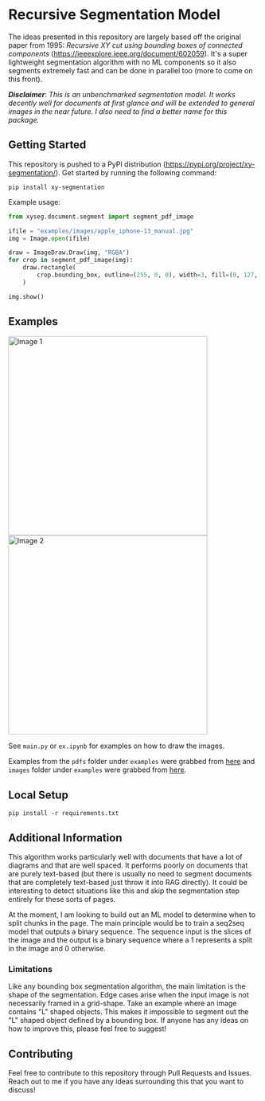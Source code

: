 # Recursive Segmentation Model

The ideas presented in this repository are largely based off the original paper from 1995: _Recursive XY cut using bounding boxes of connected components_ (https://ieeexplore.ieee.org/document/602059). It's a super lightweight segmentation algorithm with no ML components so it also segments extremely fast and can be done in parallel too (more to come on this front).

**_Disclaimer_**: _This is an unbenchmarked segmentation model. It works decently well for documents at first glance and will be extended to general images in the near future. I also need to find a better name for this package._

## Getting Started

This repository is pushed to a PyPI distribution (https://pypi.org/project/xy-segmentation/). Get started by running the following command:

```
pip install xy-segmentation
```

Example usage:

```python
from xyseg.document.segment import segment_pdf_image

ifile = "examples/images/apple_iphone-13_manual.jpg"
img = Image.open(ifile)

draw = ImageDraw.Draw(img, "RGBA")
for crop in segment_pdf_image(img):
    draw.rectangle(
        crop.bounding_box, outline=(255, 0, 0), width=3, fill=(0, 127, 255, 80)
    )

img.show()
```

## Examples

<p>
<img src="https://github.com/johnathanchiu/recursive-segmentation/blob/main/examples/outputs/apple_output.jpg" alt="Image 1" width="400"/> 
<img src="https://github.com/johnathanchiu/recursive-segmentation/blob/main/examples/outputs/dell_output.jpg" alt="Image 2" width="400"/>
</p>

See `main.py` or `ex.ipynb` for examples on how to draw the images.

Examples from the `pdfs` folder under `examples` were grabbed from [here](https://www.princexml.com/samples/) and `images` folder under `examples` were grabbed from [here](https://github.com/AIM3-RUC/MPMQA).

## Local Setup

```
pip install -r requirements.txt
```

## Additional Information

This algorithm works particularly well with documents that have a lot of diagrams and that are well spaced. It performs poorly on documents that are purely text-based (but there is usually no need to segment documents that are completely text-based just throw it into RAG directly). It could be interesting to detect situations like this and skip the segmentation step entirely for these sorts of pages.

At the moment, I am looking to build out an ML model to determine when to split chunks in the page. The main principle would be to train a seq2seq model that outputs a binary sequence. The sequence input is the slices of the image and the output is a binary sequence where a 1 represents a split in the image and 0 otherwise.

### Limitations

Like any bounding box segmentation algorithm, the main limitation is the shape of the segmentation. Edge cases arise when the input image is not necessarily framed in a grid-shape. Take an example where an image contains "L" shaped objects. This makes it impossible to segment out the "L" shaped object defined by a bounding box. If anyone has any ideas on how to improve this, please feel free to suggest!

## Contributing

Feel free to contribute to this repository through Pull Requests and Issues. Reach out to me if you have any ideas surrounding this that you want to discuss!
